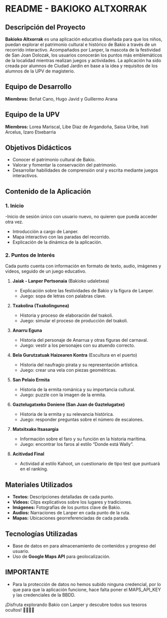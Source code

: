 # README - BAKIOKO ALTXORRAK

## Descripción del Proyecto
**Bakioko Altxorrak** es una aplicación educativa diseñada para que los niños, puedan explorar el patrimonio cultural e histórico de Bakio a través de un recorrido interactivo. Acompañados por Lanper, la mascota de la festividad de San Joan Dolozak, los usuarios conocerán los puntos más emblemáticos de la localidad mientras realizan juegos y actividades.
La aplicación ha sido creada por alumnos de Ciudad Jardin en base a la idea y requisitos de los alumnos de la UPV de magisterio.

## Equipo de Desarrollo
**Miembros:** Beñat Cano, Hugo Javid y Guillermo Arana  
## Equipo de la UPV
**Miembros:** Lorea Mariscal, Libe Diaz de Argandoña, Saioa Uribe, Irati Arcelus, Izaro Etxebarria  

## Objetivos Didácticos
- Conocer el patrimonio cultural de Bakio.
- Valorar y fomentar la conservación del patrimonio.
- Desarrollar habilidades de comprensión oral y escrita mediante juegos interactivos.

## Contenido de la Aplicación
### **1. Inicio**
-Inicio de sesión único con usuario nuevo, no quieren que pueda acceder otra vez.
- Introducción a cargo de Lanper.
- Mapa interactivo con las paradas del recorrido.
- Explicación de la dinámica de la aplicación.

### **2. Puntos de Interés**
Cada punto cuenta con información en formato de texto, audio, imágenes y videos, seguido de un juego educativo.

1. **Jaiak - Lanper Pertsonaia** (Bakioko udaletxea)  
   - Explicación sobre las festividades de Bakio y la figura de Lanper.  
   - Juego: sopa de letras con palabras clave.

2. **Txakolina (Txakolingunea)**  
   - Historia y proceso de elaboración del txakoli.  
   - Juego: simular el proceso de producción del txakoli.

3. **Anarru Eguna**  
   - Historia del personaje de Anarrua y otras figuras del carnaval.  
   - Juego: vestir a los personajes con su atuendo correcto.

4. **Bela Gurutzatuak Haizearen Kontra** (Escultura en el puerto)  
   - Historia del naufragio pirata y su representación artística.  
   - Juego: crear una vela con piezas geométricas.

5. **San Pelaio Ermita**  
   - Historia de la ermita románica y su importancia cultural.  
   - Juego: puzzle con la imagen de la ermita.

6. **Gaztelugatxeko Doniene (San Juan de Gaztelugatxe)**  
   - Historia de la ermita y su relevancia histórica.  
   - Juego: responder preguntas sobre el número de escalones.

7. **Matxitxako Itsasargia**  
   - Información sobre el faro y su función en la historia marítima.  
   - Juego: encontrar los faros al estilo “Donde está Wally”.
   
8. **Acitivdad Final**  
   - Actividad al estilo Kahoot, un cuestionario de tipo test que puntuará en el ranking.

## Materiales Utilizados
- **Textos:** Descripciones detalladas de cada punto.
- **Videos:** Clips explicativos sobre los lugares y tradiciones.
- **Imágenes:** Fotografías de los puntos clave de Bakio.
- **Audios:** Narraciones de Lanper en cada punto de la ruta.
- **Mapas:** Ubicaciones georreferenciadas de cada parada.

## Tecnologías Utilizadas
- Base de datos en para almacenamiento de contenidos y progreso del usuario.
- Uso de **Google Maps API** para geolocalización.

## IMPORTANTE
- Para la protección de datos no hemos subido ninguna credencial, por lo que para que la aplicación funcione, hace falta poner el MAPS_API_KEY y las credenciales de la BBDD.



¡Disfruta explorando Bakio con Lanper y descubre todos sus tesoros ocultos! 🏴‍☠️🍷🎉

